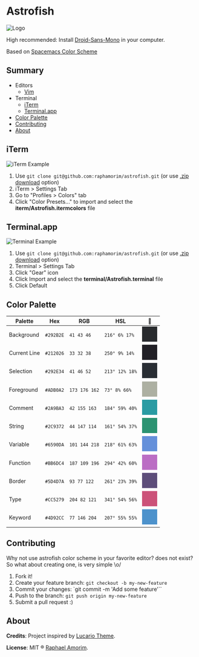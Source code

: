 # Astrofish

![Logo](https://raw.githubusercontent.com/raphamorim/astrofish/master/images/astrofish.png)

High recommended: Install [Droid-Sans-Mono](https://raw.githubusercontent.com/raphamorim/astrofish/master/font/droid-sans-mono/DroidSansMono.ttf) in your computer.

Based on [Spacemacs Color Scheme](https://raw.githubusercontent.com/nashamri/spacemacs-theme/screenshots/guide-generic.png)

## Summary
* Editors
  * [Vim](#vim)
* Terminal
  * [iTerm](#iterm)
  * [Terminal.app](#terminalapp)
* [Color Palette](#color-palette)
* [Contributing](#contributing)
* [About](#about)


<!-- ## Vim
![Vim Example](https://raw.githubusercontent.com/raphamorim/astrofish/master/images/vim.png)

Put `astrofish.vim` file in your `~/.vim/colors/` directory and add the following line to your vimrc file:

    syntax enable
    set number
    colorscheme astrofish -->


## iTerm
![iTerm Example](https://raw.githubusercontent.com/raphamorim/astrofish/master/images/iterm.png)

1.  Use `git clone git@github.com:raphamorim/astrofish.git` (or use [.zip download][zip] option)
2.  iTerm > Settings Tab
3.  Go to "Profiles > Colors" tab
4.  Click "Color Presets..." to import and select the **iterm/Astrofish.itermcolors** file


## Terminal.app
![Terminal Example](https://raw.githubusercontent.com/raphamorim/astrofish/master/images/terminal.png)

1.  Use `git clone git@github.com:raphamorim/astrofish.git` (or use [.zip download][zip] option)
2.  Terminal > Settings Tab
3.  Click "Gear" icon
4.  Click Import and select the **terminal/Astrofish.terminal** file
5.  Click Default

[zip]: https://github.com/raphamorim/astrofish/archive/master.zip


## Color Palette

Palette      | Hex       | RGB          | HSL            | :art: |
---          | ---       |---           |---             |---    |   
Background   | `#292B2E` | `41 43 46`   | `216° 6% 17%`  | ![Background Color](https://raw.githubusercontent.com/mvfsilva/astrofish/master/images/background-color.png)    |
Current Line | `#212026` | `33 32 38`   | `250° 9% 14%`  | ![Current Line Color](https://raw.githubusercontent.com/mvfsilva/astrofish/master/images/current_line-color.png)|
Selection    | `#292E34` | `41 46 52`   | `213° 12% 18%` | ![Selection Color](https://raw.githubusercontent.com/mvfsilva/astrofish/master/images/selection-color.png)      |
Foreground   | `#ADB0A2` | `173 176 162`| `73° 8% 66%`   | ![Foreground Color](https://raw.githubusercontent.com/mvfsilva/astrofish/master/images/foreground-color.png)    |
Comment      | `#2A9BA3` | `42 155 163` | `184° 59% 40%` | ![Comment Color](https://raw.githubusercontent.com/mvfsilva/astrofish/master/images/comment-color.png)          |
String       | `#2C9372` | `44 147 114` | `161° 54% 37%` | ![String Color](https://raw.githubusercontent.com/mvfsilva/astrofish/master/images/string-color.png)            |
Variable     | `#6590DA` | `101 144 218`| `218° 61% 63%` | ![Variable Color](https://raw.githubusercontent.com/mvfsilva/astrofish/master/images/variable-color.png)        |
Function     | `#BB6DC4` | `187 109 196`| `294° 42% 60%` | ![Function Color](https://raw.githubusercontent.com/mvfsilva/astrofish/master/images/function-color.png)        |
Border       | `#5D4D7A` | `93 77 122`  | `261° 23% 39%` | ![Border Color](https://raw.githubusercontent.com/mvfsilva/astrofish/master/images/border-color.png)            |
Type         | `#CC5279` | `204 82 121` | `341° 54% 56%` | ![Type Color](https://raw.githubusercontent.com/mvfsilva/astrofish/master/images/type-color.png)                |
Keyword      | `#4D92CC` | `77 146 204` | `207° 55% 55%` | ![Keyword Color](https://raw.githubusercontent.com/mvfsilva/astrofish/master/images/keyword-color.png)          |

## Contributing

Why not use astrofish color scheme in your favorite editor? does not exist?
So what about creating one, is very simple \o/

1.  Fork it!
2.  Create your feature branch: `git checkout -b my-new-feature`
3.  Commit your changes: `git commit -m 'Add some feature'``
4.  Push to the branch: `git push origin my-new-feature`
5.  Submit a pull request :)

## About

**Credits**: Project inspired by [Lucario Theme](https://github.com/raphamorim/lucario).

**License**: MIT ® [Raphael Amorim](https://github.com/raphamorim).
